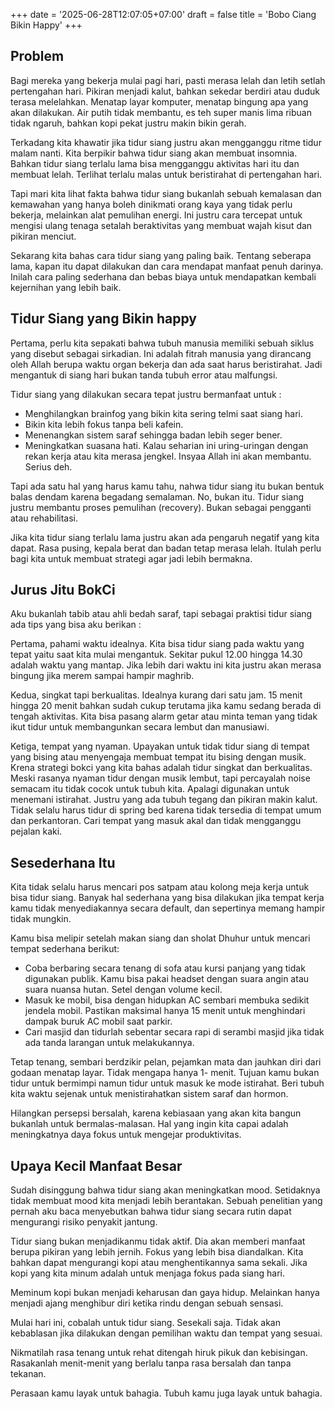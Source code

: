 +++
date = '2025-06-28T12:07:05+07:00'
draft = false
title = 'Bobo Ciang Bikin Happy'
+++

## Problem
Bagi mereka yang bekerja mulai pagi hari, pasti merasa lelah dan letih setlah pertengahan hari. Pikiran menjadi kalut, bahkan sekedar berdiri atau duduk terasa melelahkan. Menatap layar komputer, menatap bingung apa yang akan dilakukan. Air putih tidak membantu, es teh super manis lima ribuan tidak ngaruh, bahkan kopi pekat justru makin bikin gerah.

Terkadang kita khawatir jika tidur siang justru akan mengganggu ritme tidur malam nanti. Kita berpikir bahwa tidur siang akan membuat insomnia. Bahkan tidur siang terlalu lama bisa mengganggu aktivitas hari itu dan membuat lelah. Terlihat terlalu malas untuk beristirahat di pertengahan hari.

Tapi mari kita lihat fakta bahwa tidur siang bukanlah sebuah kemalasan dan kemawahan yang hanya boleh dinikmati orang kaya yang tidak perlu bekerja, melainkan alat pemulihan energi. Ini justru cara tercepat untuk mengisi ulang tenaga setalah beraktivitas yang membuat wajah kisut dan pikiran menciut. 

Sekarang kita bahas cara tidur siang yang paling baik. Tentang seberapa lama, kapan itu dapat dilakukan dan cara mendapat manfaat penuh darinya. Inilah cara paling sederhana dan bebas biaya untuk mendapatkan kembali kejernihan yang lebih baik.

## Tidur Siang yang Bikin happy
Pertama, perlu kita sepakati bahwa tubuh manusia memiliki sebuah siklus yang disebut sebagai sirkadian. Ini adalah fitrah manusia yang dirancang oleh Allah berupa waktu organ bekerja dan ada saat harus beristirahat. Jadi mengantuk di siang hari bukan tanda tubuh error atau malfungsi.

Tidur siang yang dilakukan secara tepat justru bermanfaat untuk :
- Menghilangkan brainfog yang bikin kita sering telmi saat siang hari.
- Bikin kita lebih fokus tanpa beli kafein.
- Menenangkan sistem saraf sehingga badan lebih seger bener.
- Meningkatkan suasana hati. Kalau seharian ini uring-uringan dengan rekan kerja atau kita merasa jengkel. Insyaa Allah ini akan membantu. Serius deh.

 Tapi ada satu hal yang harus kamu tahu, nahwa tidur siang itu bukan bentuk balas dendam karena begadang semalaman. No, bukan itu. Tidur siang justru membantu proses pemulihan (recovery). Bukan sebagai pengganti atau rehabilitasi.

Jika kita tidur siang terlalu lama justru akan ada pengaruh negatif yang kita dapat. Rasa pusing, kepala berat dan badan tetap merasa lelah. Itulah perlu bagi kita untuk membuat strategi agar jadi lebih bermakna.

## Jurus Jitu BokCi
Aku bukanlah tabib atau ahli bedah saraf, tapi sebagai praktisi tidur siang ada tips yang bisa aku berikan :

Pertama, pahami waktu idealnya. Kita bisa tidur siang pada waktu yang tepat yaitu saat kita mulai mengantuk. Sekitar pukul 12.00 hingga 14.30 adalah waktu yang mantap. Jika lebih dari waktu ini kita justru akan merasa bingung jika merem sampai hampir maghrib.

Kedua, singkat tapi berkualitas. Idealnya kurang dari satu jam. 15 menit hingga  20 menit bahkan sudah cukup terutama jika kamu sedang berada di tengah aktivitas. Kita bisa pasang alarm getar atau minta teman yang tidak ikut tidur untuk membangunkan secara lembut dan manusiawi.

Ketiga, tempat yang nyaman. Upayakan untuk tidak tidur siang di tempat yang bising atau menyengaja membuat tempat itu bising dengan musik. Krena strategi bokci yang kita bahas adalah tidur singkat dan berkualitas. Meski rasanya nyaman tidur dengan musik lembut, tapi percayalah noise semacam itu tidak cocok untuk tubuh kita. Apalagi digunakan untuk menemani istirahat. Justru yang ada tubuh tegang dan pikiran makin kalut. Tidak selalu harus tidur di spring bed karena tidak tersedia di tempat umum dan perkantoran. Cari tempat yang masuk akal dan tidak mengganggu pejalan kaki. 

## Sesederhana Itu
Kita tidak selalu harus mencari pos satpam atau kolong meja kerja untuk bisa tidur siang. Banyak hal sederhana yang bisa dilakukan jika tempat kerja kamu tidak menyediakannya secara default, dan sepertinya memang hampir tidak mungkin.

Kamu bisa melipir setelah makan siang dan sholat Dhuhur untuk mencari tempat sederhana berikut:

- Coba berbaring secara tenang di sofa atau kursi panjang yang tidak digunakan publik. Kamu bisa pakai headset dengan suara angin atau suara nuansa hutan. Setel dengan volume kecil.
- Masuk ke mobil, bisa dengan hidupkan AC sembari membuka sedikit jendela mobil. Pastikan maksimal hanya 15 menit untuk menghindari dampak buruk AC mobil saat parkir.
- Cari masjid dan tidurlah sebentar secara rapi di serambi masjid jika tidak ada tanda larangan untuk melakukannya.

Tetap tenang, sembari berdzikir pelan, pejamkan mata dan jauhkan diri dari godaan menatap layar. Tidak mengapa hanya 1- menit. Tujuan kamu bukan tidur untuk bermimpi namun tidur untuk masuk ke mode istirahat. Beri tubuh kita waktu sejenak untuk menistirahatkan sistem saraf dan hormon.

Hilangkan persepsi bersalah, karena kebiasaan yang akan kita bangun bukanlah untuk bermalas-malasan. Hal yang ingin kita capai adalah meningkatnya daya fokus untuk mengejar produktivitas.

## Upaya Kecil Manfaat Besar
 Sudah disinggung bahwa tidur siang akan meningkatkan mood. Setidaknya tidak membuat mood kita menjadi lebih berantakan. Sebuah penelitian yang pernah aku baca menyebutkan bahwa tidur siang secara rutin dapat mengurangi risiko penyakit jantung.

Tidur siang bukan menjadikanmu tidak aktif. Dia akan memberi manfaat berupa pikiran yang lebih jernih. Fokus yang lebih bisa diandalkan. Kita bahkan dapat mengurangi kopi atau menghentikannya sama sekali. Jika kopi yang kita minum adalah untuk menjaga fokus pada siang hari.

Meminum kopi bukan menjadi keharusan dan gaya hidup. Melainkan hanya menjadi ajang menghibur diri ketika rindu dengan sebuah sensasi. 

Mulai hari ini, cobalah untuk tidur siang. Sesekali saja. Tidak akan kebablasan jika dilakukan dengan pemilihan waktu dan tempat yang sesuai.

Nikmatilah rasa tenang untuk rehat ditengah hiruk pikuk dan kebisingan. Rasakanlah menit-menit yang berlalu tanpa rasa bersalah dan tanpa tekanan. 

Perasaan kamu layak untuk bahagia. Tubuh kamu juga layak untuk bahagia.

